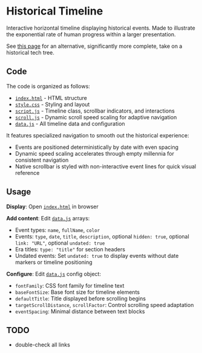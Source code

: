 # Historical Timeline

Interactive horizontal timeline displaying historical events.
Made to illustrate the exponential rate of human progress within a larger presentation.

See [this page](https://www.historicaltechtree.com/) for an alternative, significantly more complete, take on a historical tech tree.

## Code

 The code is organized as follows:
 - [`index.html`](index.html) - HTML structure
 - [`style.css`](style.css) - Styling and layout
 - [`script.js`](script.js) - Timeline class, scrollbar indicators, and interactions
 - [`scroll.js`](scroll.js) - Dynamic scroll speed scaling for adaptive navigation
 - [`data.js`](data.js) - All timeline data and configuration

 It features specialized navigation to smooth out the historical experience:
 - Events are positioned deterministically by date with even spacing
 - Dynamic speed scaling accelerates through empty millennia for consistent navigation
 - Native scrollbar is styled with non-interactive event lines for quick visual reference

## Usage

**Display**: Open [`index.html`](index.html) in browser

**Add content**: Edit [`data.js`](data.js) arrays:
- Event types: `name`, `fullName`, `color`
- Events: `type`, `date`, `title`, `description`, optional `hidden: true`, optional `link: "URL"`, optional `undated: true`
- Era titles: `type: "title"` for section headers
- Undated events: Set `undated: true` to display events without date markers or timeline positioning

**Configure**: Edit [`data.js`](data.js) config object:
- `fontFamily`: CSS font family for timeline text
- `baseFontSize`: Base font size for timeline elements
- `defaultTitle`: Title displayed before scrolling begins
- `targetScrollDistance`, `scrollFactor`: Control scrolling speed adaptation
- `eventSpacing`: Minimal distance between text blocks

## TODO

* double-check all links